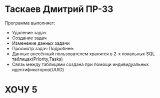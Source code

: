 # Таскаев Дмитрий ПР-33

Программа выполняет:
- Удаление задач
- Создание задач
- Изменение данных задачи
- Просмотр задач
Подробнее:
- Данные внесённый пользователем хранятся в 2-х локальных SQL таблицах(Priority,Tasks)
- Связь между таблицами создана при помощи индивидуальных идентификаторов(UUID)

# ХОЧУ 5
